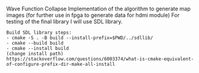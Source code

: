 Wave Function Collapse
    Implementation of the algorithm to generate map images (for further use in fpga to generate data for hdmi module)
    For testing of the final library I will use SDL library.

    Build SDL library steps:
    - cmake -S . -B build --install-prefix=$PWD/../sdllib/
    - cmake --build build
    - cmake --install build
    (change install path) https://stackoverflow.com/questions/6003374/what-is-cmake-equivalent-of-configure-prefix-dir-make-all-install